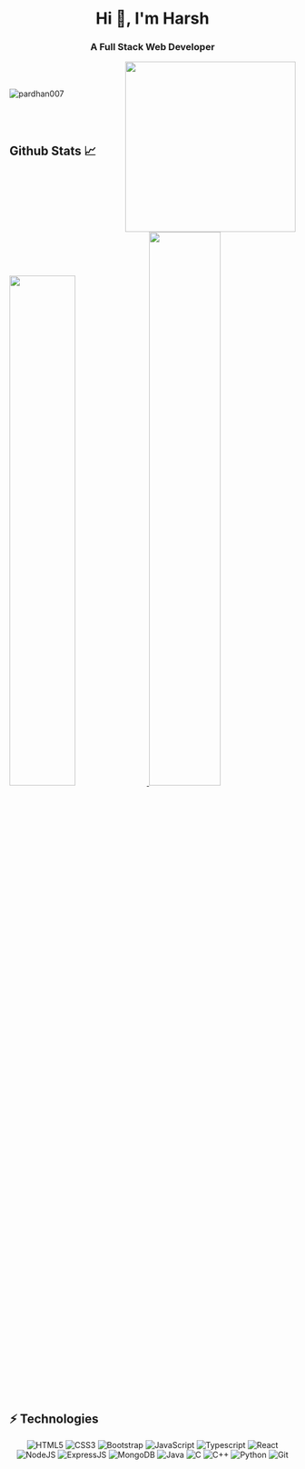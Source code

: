 <h1 align="center">Hi 👋, I'm Harsh</h1>
<h3 align="center">A Full Stack Web Developer</h3>
<img align="right" alt-"let's code" width="300" src="https://media.giphy.com/media/HscDLzkO8EOTmgkhQP/giphy.gif" />
<br><br>
<p><img align="center" src="https://github-readme-streak-stats.herokuapp.com/?user=pardhan007&theme=algolia" alt="pardhan007" /></p>

<br>

<br>

## Github Stats 📈

<a href="https://github.com/pardhan007">
    <img src="https://github-readme-stats.vercel.app/api?username=pardhan007&count_private=true&show_icons=true&hide_border=true&theme=algolia"
                    width="48%" />
</a>
<a href="https://github.com/pardhan007?tab=repositories">
  <img src="https://github-readme-stats.vercel.app/api/top-langs/?username=pardhan007&layout=compact&langs_count=10&hide_border=true&theme=algolia"
                    width="50%" />
</a>

<br><br>



<br><br>
## ⚡ Technologies

<p align="center">
<img alt="HTML5" src="https://img.shields.io/badge/html5%20-%23E34F26.svg?&style=for-the-badge&logo=html5&logoColor=white"/>
<img alt="CSS3" src="https://img.shields.io/badge/css3%20-%231572B6.svg?&style=for-the-badge&logo=css3&logoColor=white"/>
<!--  <img alt="SCSS" src="https://img.shields.io/badge/sass%20-%231572B6.svg?&style=for-the-badge&logo=sass&logoColor=white"/> -->
 <img alt="Bootstrap" src="https://img.shields.io/badge/bootstrap%20-%231572B6.svg?&style=for-the-badge&logo=bootstrap&logoColor=white"/>
<img alt="JavaScript" src="https://img.shields.io/badge/javascript%20-%23323330.svg?&style=for-the-badge&logo=javascript&logoColor=%23F7DF1E"/>
 <img alt="Typescript" src="https://img.shields.io/badge/typescript%20-%23323330.svg?&style=for-the-badge&logo=typescript&logoColor=%23F7DF1E"/>
<img alt="React" src="https://img.shields.io/badge/react%20-%2320232a.svg?&style=for-the-badge&logo=react&logoColor=%2361DAFB"/>
<img alt="NodeJS" src="https://img.shields.io/badge/node.js%20-%2343853D.svg?&style=for-the-badge&logo=node.js&logoColor=white"/>
 <img alt="ExpressJS" src="https://img.shields.io/badge/express%20-%23323330.svg?&style=for-the-badge&logo=express&logoColor=%23F7DF1E"/>
<img alt="MongoDB" src ="https://img.shields.io/badge/MongoDB-%234ea94b.svg?&style=for-the-badge&logo=mongodb&logoColor=white"/>
<img alt="Java" src ="https://img.shields.io/badge/java%20-%23E34F26.svg?&style=for-the-badge&logo=java&logoColor=white"/>
<img alt="C" src="https://img.shields.io/badge/c%20-%2300599C.svg?&style=for-the-badge&logo=c&logoColor=white"/>
<img alt="C++" src="https://img.shields.io/badge/c++%20-%2300599C.svg?&style=for-the-badge&logo=c&logoColor=white"/>
<!-- <img alt="Python" src="https://img.shields.io/badge/python%20-%2300599C.svg?&style=for-the-badge&logo=python&logoColor=white"/> -->
<img alt="Python" src="https://img.shields.io/badge/python%20-%2314354C.svg?&style=for-the-badge&logo=python&logoColor=white"/>
<img alt="Git" src="https://img.shields.io/badge/git%20-%23E34F26.svg?&style=for-the-badge&logo=git&logoColor=white"/>
<!-- <img alt="Solidity" src="https://img.shields.io/badge/solidity%20-%2300599C.svg?&style=for-the-badge&logo=solidity&logoColor=white"/> -->
<!-- <img alt="MySQL" src="https://img.shields.io/badge/mysql%20-%2300599C.svg?&style=for-the-badge&logo=mysql&logoColor=white"/> -->
<!--  <img alt="PostgreSQL" src="https://img.shields.io/badge/postgresql%20-%2300599C.svg?&style=for-the-badge&logo=postgresql&logoColor=white"/> -->
<!--  <img alt="Ruby" src="https://img.shields.io/badge/ruby%20-%2300599C.svg?&style=for-the-badge&logo=ruby&logoColor=white"/> -->
<!--  <img alt="Ruby on Rails" src="https://img.shields.io/badge/-Ruby%20on%20Rails-black?style=for-the-badge&logo=Ruby%20on%20Rails&logoColor=white"/> -->
<br/>
